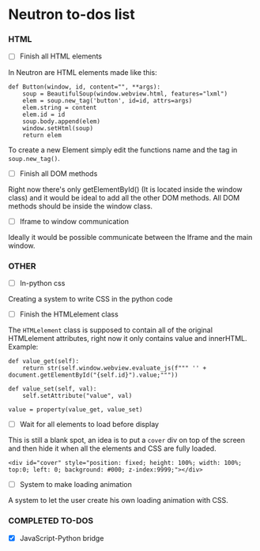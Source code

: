 
# Neutron to-dos list

### HTML
- [ ] Finish all HTML elements

In Neutron are HTML elements made like this:
```
def Button(window, id, content="", **args):
    soup = BeautifulSoup(window.webview.html, features="lxml")
    elem = soup.new_tag('button', id=id, attrs=args)
    elem.string = content
    elem.id = id
    soup.body.append(elem)
    window.setHtml(soup)
    return elem
```
To create a new Element simply edit the functions name and the tag in `soup.new_tag()`.


- [ ] Finish all DOM methods

Right now there's only getElementById() (It is located inside the window class) and it would be ideal to add all the other DOM methods. All DOM methods should be inside the window class.
- [ ] Iframe to window communication

Ideally it would be possible communicate between the Iframe and the main window.
### OTHER
- [ ] In-python css 

Creating a system to write CSS in the python code
- [ ] Finish the HTMLelement class

The `HTMLelement` class is supposed to contain all of the original HTMLelement attributes, right now it only contains value and innerHTML. Example:

    def value_get(self):
        return str(self.window.webview.evaluate_js(f""" '' + document.getElementById("{self.id}").value;"""))

    def value_set(self, val):
        self.setAttribute("value", val)

    value = property(value_get, value_set)
- [ ] Wait for all elements to load before display

This is still a blank spot, an idea is to put a `cover`  div on top of the screen and then hide it when all the elements and CSS are fully loaded.

    <div id="cover" style="position: fixed; height: 100%; width: 100%; top:0; left: 0; background: #000; z-index:9999;"></div>

- [ ] System to make loading animation

A system to let the user create his own loading animation with CSS.

### COMPLETED TO-DOS
- [x] JavaScript-Python bridge


